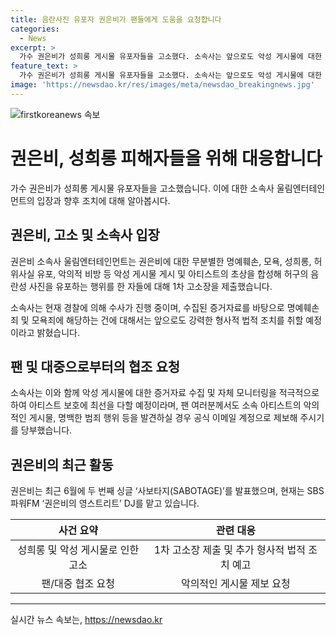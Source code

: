 ```yaml
---
title: 음란사진 유포자 권은비가 팬들에게 도움을 요청합니다
categories:
  - News
excerpt: >
  가수 권은비가 성희롱 게시물 유포자들을 고소했다. 소속사는 앞으로도 악성 게시물에 대한 증거자료 수집 및 모니터링을 적극적으로 하고, 아티스트 보호에 최선을 다할 것이라고 밝혔다. 또한, 팬들에게 악의적인 게시물이나 범죄 행위를 발견할 경우 공식 이메일 계정으로 제보를 요청했다. 현재 경찰에서 수사가 진행 중이며, 소속사는 증거자료를 토대로 강력한 법적 조치를 취할 예정이라고 예고했다.
feature_text: >
  가수 권은비가 성희롱 게시물 유포자들을 고소했다. 소속사는 앞으로도 악성 게시물에 대한 증거자료 수집 및 모니터링을 적극적으로 하고, 아티스트 보호에 최선을 다할 것이라고 밝혔다. 또한, 팬들에게 악의적인 게시물이나 범죄 행위를 발견할 경우 공식 이메일 계정으로 제보를 요청했다. 현재 경찰에서 수사가 진행 중이며, 소속사는 증거자료를 토대로 강력한 법적 조치를 취할 예정이라고 예고했다.
image: 'https://newsdao.kr/res/images/meta/newsdao_breakingnews.jpg'
---
```


<p><img src="https://newsdao.kr/res/images/meta/newsdao_breakingnews.jpg" alt="firstkoreanews 속보" /></p>

<h1>권은비, 성희롱 피해자들을 위해 대응합니다</h1>

<p data-ke-size="size16">가수 권은비가 성희롱 게시물 유포자들을 고소했습니다. 이에 대한 소속사 울림엔터테인먼트의 입장과 향후 조치에 대해 알아봅시다.</p>

<h2 data-ke-size="size26">권은비, 고소 및 소속사 입장</h2>

<p data-ke-size="size16">권은비 소속사 울림엔터테인먼트는 권은비에 대한 무분별한 명예훼손, 모욕, 성희롱, 허위사실 유포, 악의적 비방 등 악성 게시물 게시 및 아티스트의 초상을 합성해 허구의 음란성 사진을 유포하는 행위를 한 자들에 대해 1차 고소장을 제출했습니다.</p>

<p data-ke-size="size16">소속사는 현재 경찰에 의해 수사가 진행 중이며, 수집된 증거자료를 바탕으로 명예훼손죄 및 모욕죄에 해당하는 건에 대해서는 앞으로도 강력한 형사적 법적 조치를 취할 예정이라고 밝혔습니다.</p>

<h2 data-ke-size="size26">팬 및 대중으로부터의 협조 요청</h2>

<p data-ke-size="size16">소속사는 이와 함께 악성 게시물에 대한 증거자료 수집 및 자체 모니터링을 적극적으로 하여 아티스트 보호에 최선을 다할 예정이라며, 팬 여러분께서도 소속 아티스트의 악의적인 게시물, 명백한 범죄 행위 등을 발견하실 경우 공식 이메일 계정으로 제보해 주시기를 당부했습니다.</p>

<h2 data-ke-size="size26">권은비의 최근 활동</h2>

<p data-ke-size="size16">권은비는 최근 6월에 두 번째 싱글 ‘사보타지(SABOTAGE)’를 발표했으며, 현재는 SBS 파워FM ‘권은비의 영스트리트’ DJ를 맡고 있습니다.</p>

<table>
    <thead>
        <tr>
            <th style="text-align: center;">사건 요약</th>
            <th style="text-align: center;">관련 대응</th>
        </tr>
    </thead>
    <tbody>
        <tr>
            <td style="text-align: center;">성희롱 및 악성 게시물로 인한 고소</td>
            <td style="text-align: center;">1차 고소장 제출 및 추가 형사적 법적 조치 예고</td>
        </tr>
        <tr>
            <td style="text-align: center;">팬/대중 협조 요청</td>
            <td style="text-align: center;">악의적인 게시물 제보 요청</td>
        </tr>
    </tbody>
</table>

<p><hr></p>
실시간 뉴스 속보는, <a href="https://newsdao.kr" rel="dofollow">https://newsdao.kr</a>


